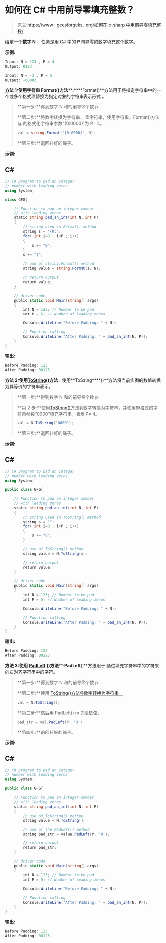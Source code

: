# 如何在 C# 中用前导零填充整数？

> 原文:[https://www . geesforgeks . org/如何在 c-sharp 中用前导零填充整数/](https://www.geeksforgeeks.org/how-to-pad-an-integer-number-with-leading-zeroes-in-c-sharp/)

给定一个**数字 N** ，任务是用 C# 中的 **P** 前导零的数字填充这个数字。

**示例:**

```cs
Input: N = 123 , P = 4
Output: 0123

Input: N = -3 , P = 5
Output: -00003

```

**方法 1:使用字符串 Format()方法****:****Format()**方法用于将指定字符串中的一个或多个格式项替换为指定对象的字符串表示形式 。

> **第一步:**得到数字 N 和的前导零个数 p
> 
> **第二步:**将数字转换为字符串， 垫字符串，使用字符串。Format()方法与 的格式化字符串参数“{0:0000}”为 P= 4。
> 
> ```cs
> val = string.Format("{0:0000}", N);
> 
> ```
> 
> **第三步:**退回补好的绳子。

**示例:**

## C#

```cs
// C# program to pad an integer
// number with leading zeros
using System;

class GFG{

    // Function to pad an integer number 
    // with leading zeros
    static string pad_an_int(int N, int P)
    {
        // string used in Format() method
        string s = "{0:";
        for( int i=0 ; i<P ; i++)
        {
            s += "0";
        }
        s += "}";

        // use of string.Format() method
        string value = string.Format(s, N);

        // return output
        return value;
    }

    // driver code
    public static void Main(string[] args)
    {
        int N = 123; // Number to be pad
        int P = 5; // Number of leading zeros

        Console.WriteLine("Before Padding: " + N);

        // Function calling
        Console.WriteLine("After Padding: " + pad_an_int(N, P));
    }
}
```

**输出:**

```cs
Before Padding: 123
After Padding: 00123

```

**方法 2:使用**[**ToString**](https://www.geeksforgeeks.org/c-sharp-int64-tostring-method-set-1/)**()方法** **:** 使用**ToString****()**方法将当前实例的数值转换为其等价的字符串表示。

> **第一步:**得到数字 N 和的前导零个数 p
> 
> **第 2 步:**使用[ToString()](https://www.geeksforgeeks.org/c-sharp-int64-tostring-method-set-1/)方法将数字转换为字符串，并使用带格式的字符串参数“0000”填充字符串，表示 P= 4。
> 
> ```cs
> val = N.ToString("0000");
> 
> ```
> 
> **第三步:**退回补好的绳子。

**示例:**

## C#

```cs
// C# program to pad an integer
// number with leading zeros
using System;

public class GFG{

    // Function to pad an integer number 
    // with leading zeros
    static string pad_an_int(int N, int P)
    {
        // string used in ToString() method
        string s = "";
        for( int i=0 ; i<P ; i++)
        {
            s += "0";
        }

        // use of ToString() method
        string value = N.ToString(s);

        // return output
        return value;
    }

    // driver code
    public static void Main(string[] args)
    {
        int N = 123; // Number to be pad
        int P = 5; // Number of leading zeros

        Console.WriteLine("Before Padding: " + N);

        // Function calling
        Console.WriteLine("After Padding: " + pad_an_int(N, P));
    }
}
```

**输出:**

```cs
Before Padding: 123
After Padding: 00123

```

**方法 3:使用** [**PadLeft**](https://www.geeksforgeeks.org/c-sharp-padleft-method/) **()方法****:****PadLeft****()**方法用于 通过填充字符串中的字符来向右对齐字符串中的字符。

> **第一步:**得到数字 N 和的前导零个数 p
> 
> **第二步:**使用 [ToString()方法将数字转换为字符串。](https://www.geeksforgeeks.org/c-sharp-int64-tostring-method-set-1/)
> 
> ```cs
> val = N.ToString();
> 
> ```
> 
> **第三步:**然后用 PadLeft() m 方法垫弦。
> 
> ```cs
> pad_str = val.PadLeft(P, '0');
> 
> ```
> 
> **第四步:**退回补好的绳子。

**示例:**

## C#

```cs
// C# program to pad an integer
// number with leading zeros
using System;

public class GFG{

    // Function to pad an integer number 
    // with leading zeros
    static string pad_an_int(int N, int P)
    {
        // use of ToString() method
        string value = N.ToString();

        // use of the PadLeft() method
        string pad_str = value.PadLeft(P, '0');

        // return output
        return pad_str;
    }

    // driver code
    public static void Main(string[] args)
    {
        int N = 123; // Number to be pad
        int P = 5; // Number of leading zeros

        Console.WriteLine("Before Padding: " + N);

        // Function calling
        Console.WriteLine("After Padding: " + pad_an_int(N, P));
    }
}
```

**输出:**

```cs
Before Padding: 123
After Padding: 00123

```